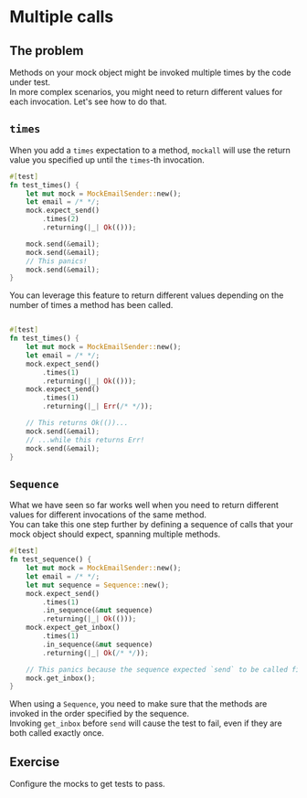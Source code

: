 # Multiple calls

## The problem

Methods on your mock object might be invoked multiple times by the code under test.  
In more complex scenarios, you might need to return different values for each invocation. Let's see how to do that.

## `times`

When you add a `times` expectation to a method, `mockall` will use the return value you specified 
up until the `times`-th invocation.

```rust
#[test]
fn test_times() {
    let mut mock = MockEmailSender::new();
    let email = /* */;
    mock.expect_send()
        .times(2)
        .returning(|_| Ok(()));

    mock.send(&email);
    mock.send(&email);
    // This panics! 
    mock.send(&email);
}
```

You can leverage this feature to return different values depending on the number of times a method has been called.

```rust

#[test]
fn test_times() {
    let mut mock = MockEmailSender::new();
    let email = /* */;
    mock.expect_send()
        .times(1)
        .returning(|_| Ok(()));
    mock.expect_send()
        .times(1)
        .returning(|_| Err(/* */));

    // This returns Ok(())...
    mock.send(&email);
    // ...while this returns Err!
    mock.send(&email);
}
```

## `Sequence`

What we have seen so far works well when you need to return different values for different invocations of the same method.  
You can take this one step further by defining a sequence of calls that your mock object should expect, spanning
multiple methods.

```rust
#[test]
fn test_sequence() {
    let mut mock = MockEmailSender::new();
    let email = /* */;
    let mut sequence = Sequence::new();
    mock.expect_send()
        .times(1)
        .in_sequence(&mut sequence)
        .returning(|_| Ok(()));
    mock.expect_get_inbox()
        .times(1)
        .in_sequence(&mut sequence)
        .returning(|_| Ok(/* */));

    // This panics because the sequence expected `send` to be called first!
    mock.get_inbox();
}
```

When using a `Sequence`, you need to make sure that the methods are invoked in the order specified by the sequence.  
Invoking `get_inbox` before `send` will cause the test to fail, even if they are both called exactly once.

## Exercise

Configure the mocks to get tests to pass.
